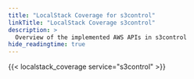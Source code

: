 ```yaml
---
title: "LocalStack Coverage for s3control"
linkTitle: "LocalStack Coverage s3control"
description: >
  Overview of the implemented AWS APIs in s3control
hide_readingtime: true
---
```


{{< localstack_coverage service="s3control" >}}

